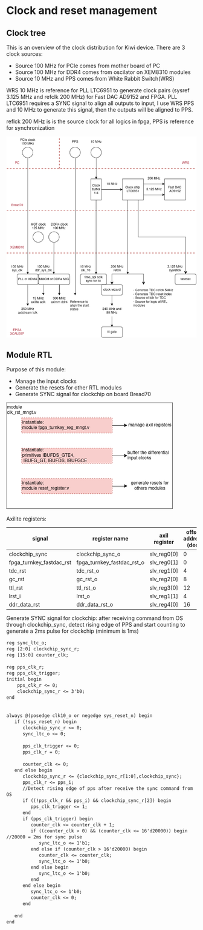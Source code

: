 # Clock and reset management

## Clock tree
This is an overview of the clock distribution for Kiwi device. There are 3 clock sources:
- Source 100 MHz for PCIe comes from mother board of PC
- Source 100 MHz for DDR4 comes from oscilator on XEM8310 modules
- Source 10 MHz and PPS comes from White Rabbit Switch(WRS)

WRS 10 MHz is reference for PLL LTC6951 to generate clock pairs (sysref 3.125 MHz and refclk 200 MHz) for Fast DAC AD9152 and FPGA. PLL LTC6951 requires a SYNC signal to align all outputs to input, I use WRS PPS and 10 MHz to generate this signal, then the outputs will be aligned to PPS.

reflck 200 MHz is is the source clock for all logics in fpga, PPS is reference for synchronization       

![clock system](pics/clock_tree.png)

## Module RTL
Purpose of this module:
- Manage the input clocks
- Generate the resets for other RTL modules
- Generate SYNC signal for clockchip on board Bread70

![module overview](pics/clk_rst_rtl.png)

Axilite registers:

|signal		      |register name                  			|axil register| offset address (dec) |
|-------------------------|------------------------------|-------------|---------|
|clockchip_sync 			  |clockchip_sync_o				   |slv_reg0[0]|0
|fpga_turnkey_fastdac_rst |fpga_turnkey_fastdac_rst_o		|slv_reg0[1]|0
|tdc_rst   					  |tdc_rst_o						   |slv_reg1[0]|4
|gc_rst						  |gc_rst_o						      |slv_reg2[0]|8
|ttl_rst					     |ttl_rst_o						   |slv_reg3[0]|12
|lrst_i						  |lrst_o	 						   |slv_reg1[1]|4
|ddr_data_rst             |ddr_data_rst_o					   |slv_reg4[0]|16

Generate SYNC signal for clockchip: after receiving command from OS through clockchip_sync, detect rising edge of PPS and start counting to generate a 2ms pulse for clockchip (minimum is 1ms)
```  
reg sync_ltc_o;
reg [2:0] clockchip_sync_r;
reg [15:0] counter_clk;

reg pps_clk_r;
reg pps_clk_trigger;
initial begin
    pps_clk_r <= 0;
    clockchip_sync_r <= 3'b0;
end


always @(posedge clk10_o or negedge sys_reset_n) begin
   if (!sys_reset_n) begin
      clockchip_sync_r <= 0;
      sync_ltc_o <= 0;

      pps_clk_trigger <= 0;
      pps_clk_r = 0;

      counter_clk <= 0;
   end else begin
      clockchip_sync_r <= {clockchip_sync_r[1:0],clockchip_sync};
      pps_clk_r <= pps_i;
      //Detect rising edge of pps after receive the sync command from OS
      if ((!pps_clk_r && pps_i) && clockchip_sync_r[2]) begin
         pps_clk_trigger <= 1;
      end
      if (pps_clk_trigger) begin
         counter_clk <= counter_clk + 1;
         if ((counter_clk > 0) && (counter_clk <= 16'd20000)) begin //20000 = 2ms for sync pulse
            sync_ltc_o <= 1'b1;
         end else if (counter_clk > 16'd20000) begin
            counter_clk <= counter_clk;
            sync_ltc_o <= 1'b0;
         end else begin
            sync_ltc_o <= 1'b0;
         end
      end else begin
         sync_ltc_o <= 1'b0;
         counter_clk <= 0;
      end

   end
end

```